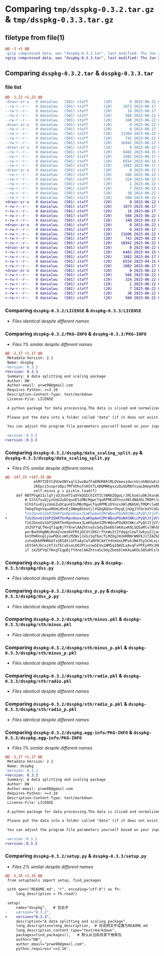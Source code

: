 # Comparing `tmp/dsspkg-0.3.2.tar.gz` & `tmp/dsspkg-0.3.3.tar.gz`

## filetype from file(1)

```diff
@@ -1 +1 @@
-gzip compressed data, was "dsspkg-0.3.2.tar", last modified: Thu Jun 22 08:55:16 2023, max compression
+gzip compressed data, was "dsspkg-0.3.3.tar", last modified: Thu Jun 22 09:03:00 2023, max compression
```

## Comparing `dsspkg-0.3.2.tar` & `dsspkg-0.3.3.tar`

### file list

```diff
@@ -1,22 +1,22 @@
-drwxr-xr-x   0 danielwu   (501) staff       (20)        0 2023-06-22 08:55:16.450171 dsspkg-0.3.2/
--rw-r--r--   0 danielwu   (501) staff       (20)     1073 2023-06-17 13:01:56.000000 dsspkg-0.3.2/LICENSE
--rw-r--r--   0 danielwu   (501) staff       (20)       16 2023-06-17 13:08:05.000000 dsspkg-0.3.2/MANIFEST.in
--rw-r--r--   0 danielwu   (501) staff       (20)      566 2023-06-22 08:55:16.450021 dsspkg-0.3.2/PKG-INFO
--rw-r--r--   0 danielwu   (501) staff       (20)      340 2023-06-22 08:55:12.000000 dsspkg-0.3.2/README.md
-drwxr-xr-x   0 danielwu   (501) staff       (20)        0 2023-06-22 08:55:16.448285 dsspkg-0.3.2/dsspkg/
--rw-r--r--   0 danielwu   (501) staff       (20)        0 2023-06-17 12:42:12.000000 dsspkg-0.3.2/dsspkg/__init__.py
--rw-r--r--   0 danielwu   (501) staff       (20)    21564 2023-06-22 08:55:12.000000 dsspkg-0.3.2/dsspkg/data_scaling_split.py
--rw-r--r--   0 danielwu   (501) staff       (20)      741 2023-06-22 08:55:12.000000 dsspkg-0.3.2/dsspkg/dss.py
--rw-r--r--   0 danielwu   (501) staff       (20)    16942 2023-06-22 08:55:12.000000 dsspkg-0.3.2/dsspkg/dss_p.py
-drwxr-xr-x   0 danielwu   (501) staff       (20)        0 2023-06-22 08:55:16.449813 dsspkg-0.3.2/dsspkg/sth/
--rw-r--r--   0 danielwu   (501) staff       (20)     6465 2023-04-15 09:36:22.000000 dsspkg-0.3.2/dsspkg/sth/minus.pkl
--rw-r--r--   0 danielwu   (501) staff       (20)     1082 2023-06-17 06:49:36.000000 dsspkg-0.3.2/dsspkg/sth/minus_p.pkl
--rw-r--r--   0 danielwu   (501) staff       (20)     6554 2023-04-15 09:36:22.000000 dsspkg-0.3.2/dsspkg/sth/radio.pkl
--rw-r--r--   0 danielwu   (501) staff       (20)     1082 2023-06-17 06:49:36.000000 dsspkg-0.3.2/dsspkg/sth/radio_p.pkl
-drwxr-xr-x   0 danielwu   (501) staff       (20)        0 2023-06-22 08:55:16.448794 dsspkg-0.3.2/dsspkg.egg-info/
--rw-r--r--   0 danielwu   (501) staff       (20)      566 2023-06-22 08:55:16.000000 dsspkg-0.3.2/dsspkg.egg-info/PKG-INFO
--rw-r--r--   0 danielwu   (501) staff       (20)      324 2023-06-22 08:55:16.000000 dsspkg-0.3.2/dsspkg.egg-info/SOURCES.txt
--rw-r--r--   0 danielwu   (501) staff       (20)        1 2023-06-22 08:55:16.000000 dsspkg-0.3.2/dsspkg.egg-info/dependency_links.txt
--rw-r--r--   0 danielwu   (501) staff       (20)        7 2023-06-22 08:55:16.000000 dsspkg-0.3.2/dsspkg.egg-info/top_level.txt
--rw-r--r--   0 danielwu   (501) staff       (20)       38 2023-06-22 08:55:16.450209 dsspkg-0.3.2/setup.cfg
--rw-r--r--   0 danielwu   (501) staff       (20)      560 2023-06-22 08:55:12.000000 dsspkg-0.3.2/setup.py
+drwxr-xr-x   0 danielwu   (501) staff       (20)        0 2023-06-22 09:03:00.921190 dsspkg-0.3.3/
+-rw-r--r--   0 danielwu   (501) staff       (20)     1073 2023-06-17 13:01:56.000000 dsspkg-0.3.3/LICENSE
+-rw-r--r--   0 danielwu   (501) staff       (20)       16 2023-06-17 13:08:05.000000 dsspkg-0.3.3/MANIFEST.in
+-rw-r--r--   0 danielwu   (501) staff       (20)      566 2023-06-22 09:03:00.921045 dsspkg-0.3.3/PKG-INFO
+-rw-r--r--   0 danielwu   (501) staff       (20)      340 2023-06-22 09:02:52.000000 dsspkg-0.3.3/README.md
+drwxr-xr-x   0 danielwu   (501) staff       (20)        0 2023-06-22 09:03:00.919899 dsspkg-0.3.3/dsspkg/
+-rw-r--r--   0 danielwu   (501) staff       (20)        0 2023-06-17 12:42:12.000000 dsspkg-0.3.3/dsspkg/__init__.py
+-rw-r--r--   0 danielwu   (501) staff       (20)    21606 2023-06-22 09:02:52.000000 dsspkg-0.3.3/dsspkg/data_scaling_split.py
+-rw-r--r--   0 danielwu   (501) staff       (20)      741 2023-06-22 08:55:12.000000 dsspkg-0.3.3/dsspkg/dss.py
+-rw-r--r--   0 danielwu   (501) staff       (20)    16942 2023-06-22 08:55:12.000000 dsspkg-0.3.3/dsspkg/dss_p.py
+drwxr-xr-x   0 danielwu   (501) staff       (20)        0 2023-06-22 09:03:00.920879 dsspkg-0.3.3/dsspkg/sth/
+-rw-r--r--   0 danielwu   (501) staff       (20)     6465 2023-04-15 09:36:22.000000 dsspkg-0.3.3/dsspkg/sth/minus.pkl
+-rw-r--r--   0 danielwu   (501) staff       (20)     1082 2023-06-17 06:49:36.000000 dsspkg-0.3.3/dsspkg/sth/minus_p.pkl
+-rw-r--r--   0 danielwu   (501) staff       (20)     6554 2023-04-15 09:36:22.000000 dsspkg-0.3.3/dsspkg/sth/radio.pkl
+-rw-r--r--   0 danielwu   (501) staff       (20)     1082 2023-06-17 06:49:36.000000 dsspkg-0.3.3/dsspkg/sth/radio_p.pkl
+drwxr-xr-x   0 danielwu   (501) staff       (20)        0 2023-06-22 09:03:00.920381 dsspkg-0.3.3/dsspkg.egg-info/
+-rw-r--r--   0 danielwu   (501) staff       (20)      566 2023-06-22 09:03:00.000000 dsspkg-0.3.3/dsspkg.egg-info/PKG-INFO
+-rw-r--r--   0 danielwu   (501) staff       (20)      324 2023-06-22 09:03:00.000000 dsspkg-0.3.3/dsspkg.egg-info/SOURCES.txt
+-rw-r--r--   0 danielwu   (501) staff       (20)        1 2023-06-22 09:03:00.000000 dsspkg-0.3.3/dsspkg.egg-info/dependency_links.txt
+-rw-r--r--   0 danielwu   (501) staff       (20)        7 2023-06-22 09:03:00.000000 dsspkg-0.3.3/dsspkg.egg-info/top_level.txt
+-rw-r--r--   0 danielwu   (501) staff       (20)       38 2023-06-22 09:03:00.921228 dsspkg-0.3.3/setup.cfg
+-rw-r--r--   0 danielwu   (501) staff       (20)      560 2023-06-22 09:02:52.000000 dsspkg-0.3.3/setup.py
```

### Comparing `dsspkg-0.3.2/LICENSE` & `dsspkg-0.3.3/LICENSE`

 * *Files identical despite different names*

### Comparing `dsspkg-0.3.2/PKG-INFO` & `dsspkg-0.3.3/PKG-INFO`

 * *Files 1% similar despite different names*

```diff
@@ -1,17 +1,17 @@
 Metadata-Version: 2.1
 Name: dsspkg
-Version: 0.3.2
+Version: 0.3.3
 Summary: A data splitting and scaling package
 Author: DW
 Author-email: prwe98@gmail.com
 Requires-Python: >=3.10
 Description-Content-Type: text/markdown
 License-File: LICENSE
 
 A python package for data processing.The data is sliced and normalized based on sklearn
 
 Please put the data into a folder called "data" (if it does not exist, create a new one), the program automatically completes the normalization and slicing.
 
 You can adjust the program file parameters yourself based on your input data
 
-version：0.3.2
+version：0.3.3
```

### Comparing `dsspkg-0.3.2/dsspkg/data_scaling_split.py` & `dsspkg-0.3.3/dsspkg/data_scaling_split.py`

 * *Files 0% similar despite different names*

```diff
@@ -147,15 +147,15 @@
             ehMYTZEYCdVUeXNYxqlSJwzBafFaEMUMARlMLOVmevzdwrnVcohNUVwXiFXVMJkU = 'mURUjcEhfgzdhnwVNWWzSEyvDDBJbemjEanmuIneiazyMOlSWmrfISCSrYSeyCdw'
             JKEpciSvuproDpifMfVOhufoHStTLXBQMWbgsxzQuGbRNfniwLDmephkRLaEUxoS = 'nTqtCZvJCWzfwrwOOsvaVGPPyoHvofDJSGgzSkjBcwUTBWveExbZjaCZyIiuyVAW mURUjcEhfgzdhnwVNWWzSEyvDDBJbemjEanmuIneiazyMOlSWmrfISCSrYSeyCdw'
             self.minus_p = pickle.load(f)
     def RBTPVqAIIclqYjsDJGvHTIuOYkDQIChIXTICtWRKZQgoLrJRCXsmluOKJksnAGZo(self, file_path):
         # GlhSfuvOjyzUoGZuOCqunESiMBcMgwcTquRPMEzDYnzxXWldNASKLTMQPclwODFC = pd.read_sql(sql='select * from perovskites_processed', con=self.conn)
         GlhSfuvOjyzUoGZuOCqunESiMBcMgwcTquRPMEzDYnzxXWldNASKLTMQPclwODFC = pd.read_csv(file_path)
         TmbqfbqnVquxMXmLHSnEjOWmgBSkoVjlVGDqAQUorFHyqCjhUgJlFOcbXYCdGcKR = GlhSfuvOjyzUoGZuOCqunESiMBcMgwcTquRPMEzDYnzxXWldNASKLTMQPclwODFC['transition_energy_level']
-        TzUJGnxUiSGPIQkRTbnRpnUoexJLmKhpAeVZMrWQouPOuNXCNKczPyQtJtjUfrhD = GlhSfuvOjyzUoGZuOCqunESiMBcMgwcTquRPMEzDYnzxXWldNASKLTMQPclwODFC
+        TzUJGnxUiSGPIQkRTbnRpnUoexJLmKhpAeVZMrWQouPOuNXCNKczPyQtJtjUfrhD = GlhSfuvOjyzUoGZuOCqunESiMBcMgwcTquRPMEzDYnzxXWldNASKLTMQPclwODFC.drop(columns=['transition_energy_level'])
         TzUJGnxUiSGPIQkRTbnRpnUoexJLmKhpAeVZMrWQouPOuNXCNKczPyQtJtjUfrhD['radio'] = self.radio
         zXZGFYqCfHxqTIqpBjfYXnelAAZhtnaScbdyZbebblmKAiwKOLSQSaMlslWhSOYd = 'vBOxUHzKfiSaXGzRdjbtPzMNptqJoLqrEreivQERQYlwLEaILjfaacEsuhpMRydL'
         porBadVHgNNjRnmZvnmzKVFRSjDCUtJEKCrfhxWuZtIYdqqcCewTJwkyuZJjasai = 'wmRFVbcILaJYqkEPfiYTCOjWPHvRxGBTnIqFgMKQnzViBZuySYYjHRzxYRbWmaHT'
         bnYPmRVoglyxwPDULsWtcMZWvjJeSiSqfbecTLMZOgJHJmRRNrWNFKJiTZAZkQjU = 'yUROAUmPmttVrLcRPIPGQKfAZOsbbkNhMsQxliEdlZFplwOqVOxBmkgfubJNtqMV'
         zxhuQkbPMHRKATiGRIAFiGFFaAyCwTaMfRCAXYYdVedxLMPuhJNAfGySCHLxLeqM = 'kFBHSwhSLLNPwOCgRqSUlCfWFTdBzDsBkfAPmOZJZDFviNfgsiIehGTBWjCsNawT'
         sbtSkhJkcxzXfJsTECxExaLQOJPCxsnwSEVwiNMSqIAWZLxAvqFvPPEyXMzJHECK = 'WpiqkjZRtiAkolAvkylPeCtkELVpMBrvSrlTlCbjbKwvNHiTAlQCiJbQkkUwUDnq'
         if zXZGFYqCfHxqTIqpBjfYXnelAAZhtnaScbdyZbebblmKAiwKOLSQSaMlslWhSOYd in porBadVHgNNjRnmZvnmzKVFRSjDCUtJEKCrfhxWuZtIYdqqcCewTJwkyuZJjasai:
```

### Comparing `dsspkg-0.3.2/dsspkg/dss.py` & `dsspkg-0.3.3/dsspkg/dss.py`

 * *Files identical despite different names*

### Comparing `dsspkg-0.3.2/dsspkg/dss_p.py` & `dsspkg-0.3.3/dsspkg/dss_p.py`

 * *Files identical despite different names*

### Comparing `dsspkg-0.3.2/dsspkg/sth/minus.pkl` & `dsspkg-0.3.3/dsspkg/sth/minus.pkl`

 * *Files identical despite different names*

### Comparing `dsspkg-0.3.2/dsspkg/sth/minus_p.pkl` & `dsspkg-0.3.3/dsspkg/sth/minus_p.pkl`

 * *Files identical despite different names*

### Comparing `dsspkg-0.3.2/dsspkg/sth/radio.pkl` & `dsspkg-0.3.3/dsspkg/sth/radio.pkl`

 * *Files identical despite different names*

### Comparing `dsspkg-0.3.2/dsspkg/sth/radio_p.pkl` & `dsspkg-0.3.3/dsspkg/sth/radio_p.pkl`

 * *Files identical despite different names*

### Comparing `dsspkg-0.3.2/dsspkg.egg-info/PKG-INFO` & `dsspkg-0.3.3/dsspkg.egg-info/PKG-INFO`

 * *Files 1% similar despite different names*

```diff
@@ -1,17 +1,17 @@
 Metadata-Version: 2.1
 Name: dsspkg
-Version: 0.3.2
+Version: 0.3.3
 Summary: A data splitting and scaling package
 Author: DW
 Author-email: prwe98@gmail.com
 Requires-Python: >=3.10
 Description-Content-Type: text/markdown
 License-File: LICENSE
 
 A python package for data processing.The data is sliced and normalized based on sklearn
 
 Please put the data into a folder called "data" (if it does not exist, create a new one), the program automatically completes the normalization and slicing.
 
 You can adjust the program file parameters yourself based on your input data
 
-version：0.3.2
+version：0.3.3
```

### Comparing `dsspkg-0.3.2/setup.py` & `dsspkg-0.3.3/setup.py`

 * *Files 2% similar despite different names*

```diff
@@ -1,15 +1,15 @@
 from setuptools import setup, find_packages
 
 with open("README.md", "r", encoding="utf-8") as fh:
     long_description = fh.read()
 
 setup(
     name="dsspkg",   # 包名字
-    version="0.3.2",
+    version="0.3.3",
     description="A data splitting and scaling package",
     long_description=long_description,  # 将说明文件设置为README.md
     long_description_content_type="text/markdown",
     packages=find_packages(),   # 默认从当前目录下搜索包
     author="DW",
     author_email="prwe98@gmail.com",
     python_requires='>=3.10',
```

